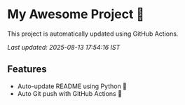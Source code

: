 # My Awesome Project 🚀

This project is automatically updated using GitHub Actions.

_Last updated: 2025-08-13 17:54:16 IST_

## Features
- Auto-update README using Python 🐍
- Auto Git push with GitHub Actions 🤖
